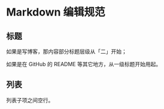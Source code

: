 # Markdown 编辑规范

## 标题

如果是写博客，那内容部分标题层级从「二」开始；

如果是在 GitHub 的 README 等其它地方，从一级标题开始用起。

## 列表

列表子项之间空行。
